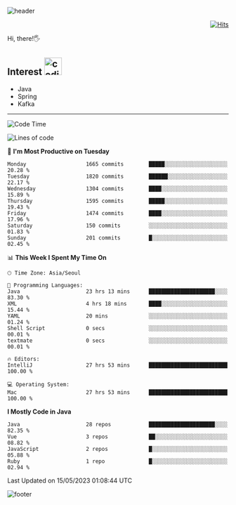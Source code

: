 ![header](https://capsule-render.vercel.app/api?type=soft&color=gradient&text=%20%20Gnoyes%20%20&fontAlign=30&fontSize=30&textBg=true&desc=Backend%20Developer&descAlign=60&descAlignY=50&&descSize=30)

<div align=right>
  
[![Hits](https://hits.seeyoufarm.com/api/count/incr/badge.svg?url=https%3A%2F%2Fgithub.com%2Fjeff-seyong)](https://hits.seeyoufarm.com)

</div>


Hi, there!🖐

## Interest <img src="https://media.giphy.com/media/bx3Cvt88j7PtM4SOaS/giphy.gif" alt="coding" width="40px" />

- Java
- Spring
- Kafka

---

<!--START_SECTION:waka-->
![Code Time](http://img.shields.io/badge/Code%20Time-524%20hrs%2049%20mins-blue)

![Lines of code](https://img.shields.io/badge/From%20Hello%20World%20I%27ve%20Written-996.4%20thousand%20lines%20of%20code-blue)

📅 **I'm Most Productive on Tuesday** 

```text
Monday                   1665 commits        █████░░░░░░░░░░░░░░░░░░░░   20.28 % 
Tuesday                  1820 commits        ██████░░░░░░░░░░░░░░░░░░░   22.17 % 
Wednesday                1304 commits        ████░░░░░░░░░░░░░░░░░░░░░   15.89 % 
Thursday                 1595 commits        █████░░░░░░░░░░░░░░░░░░░░   19.43 % 
Friday                   1474 commits        ████░░░░░░░░░░░░░░░░░░░░░   17.96 % 
Saturday                 150 commits         ░░░░░░░░░░░░░░░░░░░░░░░░░   01.83 % 
Sunday                   201 commits         █░░░░░░░░░░░░░░░░░░░░░░░░   02.45 % 
```


📊 **This Week I Spent My Time On** 

```text
🕑︎ Time Zone: Asia/Seoul

💬 Programming Languages: 
Java                     23 hrs 13 mins      █████████████████████░░░░   83.30 % 
XML                      4 hrs 18 mins       ████░░░░░░░░░░░░░░░░░░░░░   15.44 % 
YAML                     20 mins             ░░░░░░░░░░░░░░░░░░░░░░░░░   01.24 % 
Shell Script             0 secs              ░░░░░░░░░░░░░░░░░░░░░░░░░   00.01 % 
textmate                 0 secs              ░░░░░░░░░░░░░░░░░░░░░░░░░   00.01 % 

🔥 Editors: 
IntelliJ                 27 hrs 53 mins      █████████████████████████   100.00 % 

💻 Operating System: 
Mac                      27 hrs 53 mins      █████████████████████████   100.00 % 
```

**I Mostly Code in Java** 

```text
Java                     28 repos            █████████████████████░░░░   82.35 % 
Vue                      3 repos             ██░░░░░░░░░░░░░░░░░░░░░░░   08.82 % 
JavaScript               2 repos             █░░░░░░░░░░░░░░░░░░░░░░░░   05.88 % 
Ruby                     1 repo              █░░░░░░░░░░░░░░░░░░░░░░░░   02.94 % 
```




 Last Updated on 15/05/2023 01:08:44 UTC
<!--END_SECTION:waka-->

<!--

<div align=center>
  
[![Gmail Badge](https://img.shields.io/badge/Gmail-d14836?style=flat&logo=Gmail&logoColor=white&link=mailto:sedragon.kim@gmail.com)](mailto:sedragon.kim@gmail.com) 

</div>

-->


![footer](https://capsule-render.vercel.app/api?type=waving&color=gradient&height=300&section=footer&animation=twinkling&reversal=true)
